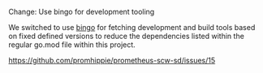 Change: Use bingo for development tooling

We switched to use [bingo](github.com/bwplotka/bingo) for fetching development
and build tools based on fixed defined versions to reduce the dependencies
listed within the regular go.mod file within this project.

https://github.com/promhippie/prometheus-scw-sd/issues/15
